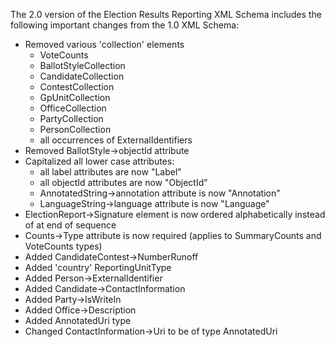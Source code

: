 The 2.0 version of the Election Results Reporting XML Schema includes the following important changes from the 1.0 XML Schema:

- Removed various 'collection' elements
  - VoteCounts
  - BallotStyleCollection
  - CandidateCollection
  - ContestCollection
  - GpUnitCollection
  - OfficeCollection
  - PartyCollection
  - PersonCollection
  - all occurrences of ExternalIdentifiers
- Removed BallotStyle->objectId attribute
- Capitalized all lower case attributes:
  - all label attributes are now "Label"
  - all objectId attributes are now "ObjectId"
  - AnnotatedString->annotation attribute is now "Annotation"
  - LanguageString->language attribute is now "Language"
- ElectionReport->Signature element is now ordered alphabetically instead of at end of sequence
- Counts->Type attribute is now required (applies to SummaryCounts and VoteCounts types)
- Added CandidateContest->NumberRunoff
- Added 'country' ReportingUnitType
- Added Person->ExternalIdentifier
- Added Candidate->ContactInformation
- Added Party->IsWriteIn
- Added Office->Description
- Added AnnotatedUri type
- Changed ContactInformation->Uri to be of type AnnotatedUri